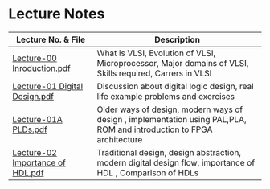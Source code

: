 # Lecture Notes

| Lecture No. & File |Description  |
|--------------------|------------|
|[Lecture-00 Inroduction.pdf](https://github.com/pravinzode/Sept-2025-Verilog_HDL/blob/main/Lecture_Notes/Lecture-00%20Introduction.pdf)| What is VLSI, Evolution of VLSI, Microprocessor, Major domains of VLSI, Skills required, Carrers in VLSI |
|[Lecture-01 Digital Design.pdf](https://github.com/pravinzode/Sept-2025-Verilog_HDL/blob/main/Lecture_Notes/Lecture-01%20Digital%20Design.pdf)|Discussion about digital logic design, real life example problems and exercises |
|[Lecture-01A PLDs.pdf](https://github.com/pravinzode/Sept-2025-Verilog_HDL/blob/main/Lecture_Notes/Lecture-01A%20%20PLDs.pdf)|Older ways of design, modern ways of design , implementation using PAL,PLA, ROM and introduction to FPGA architecture|
|[Lecture-02 Importance of HDL.pdf](https://github.com/pravinzode/Sept-2025-Verilog_HDL/blob/main/Lecture_Notes/Lecture-02%20Importance%20of%20HDL.pdf)|Traditional design, design abstraction, modern digital design flow, importance of HDL , Comparison of HDLs|




